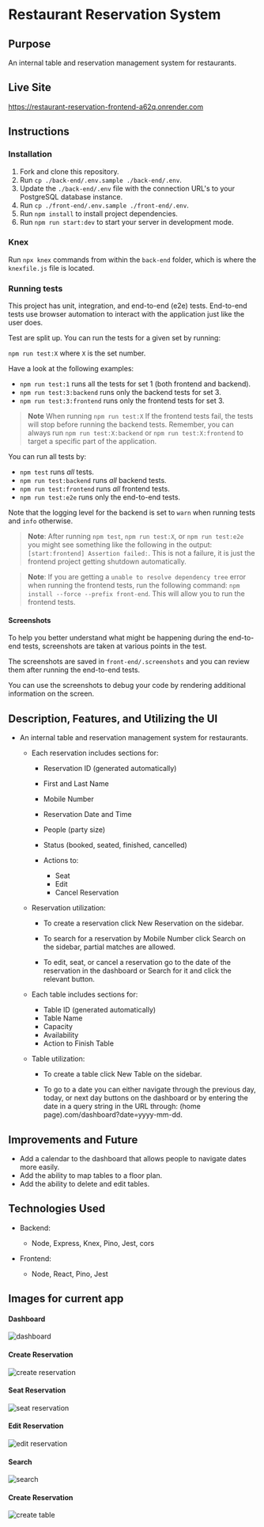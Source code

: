 # Restaurant Reservation System

## Purpose

An internal table and reservation management system for restaurants.

## Live Site

https://restaurant-reservation-frontend-a62q.onrender.com

## Instructions

### Installation

1. Fork and clone this repository.
1. Run `cp ./back-end/.env.sample ./back-end/.env`.
1. Update the `./back-end/.env` file with the connection URL's to your PostgreSQL database instance.
1. Run `cp ./front-end/.env.sample ./front-end/.env`.
1. Run `npm install` to install project dependencies.
1. Run `npm run start:dev` to start your server in development mode.

### Knex

Run `npx knex` commands from within the `back-end` folder, which is where the `knexfile.js` file is located.

### Running tests

This project has unit, integration, and end-to-end (e2e) tests.
End-to-end tests use browser automation to interact with the application just like the user does.

Test are split up. You can run the tests for a given set by running:

`npm run test:X` where `X` is the set number.

Have a look at the following examples:

- `npm run test:1` runs all the tests for set 1 (both frontend and backend).
- `npm run test:3:backend` runs only the backend tests for set 3.
- `npm run test:3:frontend` runs only the frontend tests for set 3.

> **Note** When running `npm run test:X` If the frontend tests fail, the tests will stop before running the backend tests. Remember, you can always run `npm run test:X:backend` or `npm run test:X:frontend` to target a specific part of the application.

You can run all tests by:

- `npm test` runs _all_ tests.
- `npm run test:backend` runs _all_ backend tests.
- `npm run test:frontend` runs _all_ frontend tests.
- `npm run test:e2e` runs only the end-to-end tests.

Note that the logging level for the backend is set to `warn` when running tests and `info` otherwise.

> **Note**: After running `npm test`, `npm run test:X`, or `npm run test:e2e` you might see something like the following in the output: `[start:frontend] Assertion failed:`. This is not a failure, it is just the frontend project getting shutdown automatically.

> **Note**: If you are getting a `unable to resolve dependency tree` error when running the frontend tests, run the following command: `npm install --force --prefix front-end`. This will allow you to run the frontend tests.

#### Screenshots

To help you better understand what might be happening during the end-to-end tests, screenshots are taken at various points in the test.

The screenshots are saved in `front-end/.screenshots` and you can review them after running the end-to-end tests.

You can use the screenshots to debug your code by rendering additional information on the screen.

## Description, Features, and Utilizing the UI

- An internal table and reservation management system for restaurants.

  - Each reservation includes sections for:

    - Reservation ID (generated automatically)
    - First and Last Name
    - Mobile Number
    - Reservation Date and Time
    - People (party size)
    - Status (booked, seated, finished, cancelled)
    - Actions to:

      - Seat
      - Edit
      - Cancel Reservation

  - Reservation utilization:

    - To create a reservation click New Reservation on the sidebar.

    - To search for a reservation by Mobile Number click Search on the sidebar, partial matches are allowed.

    - To edit, seat, or cancel a reservation go to the date of the reservation in the dashboard or Search for it and click the relevant button.

  - Each table includes sections for:

    - Table ID (generated automatically)
    - Table Name
    - Capacity
    - Availability
    - Action to Finish Table

  - Table utilization:

    - To create a table click New Table on the sidebar.

    - To go to a date you can either navigate through the previous day, today, or next day buttons on the dashboard or by entering the date in a query string in the URL through: (home page).com/dashboard?date=yyyy-mm-dd.

## Improvements and Future

- Add a calendar to the dashboard that allows people to navigate dates more easily.
- Add the ability to map tables to a floor plan.
- Add the ability to delete and edit tables.

## Technologies Used

- Backend:

  - Node, Express, Knex, Pino, Jest, cors

- Frontend:
  - Node, React, Pino, Jest

## Images for current app

#### Dashboard

![dashboard](images/dashboard.png)

#### Create Reservation

![create reservation](images/create_reservation.png)

#### Seat Reservation

![seat reservation](images/seat_reservation.png)

#### Edit Reservation

![edit reservation](images/edit_reservation.png)

#### Search

![search](images/search.png)

#### Create Reservation

![create table](images/create_table.png)
